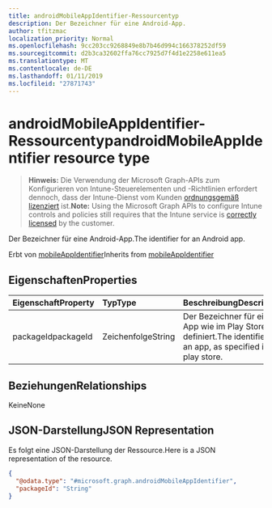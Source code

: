 ```yaml
---
title: androidMobileAppIdentifier-Ressourcentyp
description: Der Bezeichner für eine Android-App.
author: tfitzmac
localization_priority: Normal
ms.openlocfilehash: 9cc203cc9268849e8b7b46d994c166378252df59
ms.sourcegitcommit: d2b3ca32602ffa76cc7925d7f4d1e2258e611ea5
ms.translationtype: MT
ms.contentlocale: de-DE
ms.lasthandoff: 01/11/2019
ms.locfileid: "27871743"
---
```

# <a name="androidmobileappidentifier-resource-type"></a><span data-ttu-id="37dc9-103">androidMobileAppIdentifier-Ressourcentyp</span><span class="sxs-lookup"><span data-stu-id="37dc9-103">androidMobileAppIdentifier resource type</span></span>

> <span data-ttu-id="37dc9-104">**Hinweis:** Die Verwendung der Microsoft Graph-APIs zum Konfigurieren von Intune-Steuerelementen und -Richtlinien erfordert dennoch, dass der Intune-Dienst vom Kunden [ordnungsgemäß lizenziert](https://go.microsoft.com/fwlink/?linkid=839381) ist.</span><span class="sxs-lookup"><span data-stu-id="37dc9-104">**Note:** Using the Microsoft Graph APIs to configure Intune controls and policies still requires that the Intune service is [correctly licensed](https://go.microsoft.com/fwlink/?linkid=839381) by the customer.</span></span>

<span data-ttu-id="37dc9-105">Der Bezeichner für eine Android-App.</span><span class="sxs-lookup"><span data-stu-id="37dc9-105">The identifier for an Android app.</span></span>

<span data-ttu-id="37dc9-106">Erbt von [mobileAppIdentifier](../resources/intune-mam-mobileappidentifier.md)</span><span class="sxs-lookup"><span data-stu-id="37dc9-106">Inherits from [mobileAppIdentifier](../resources/intune-mam-mobileappidentifier.md)</span></span>

## <a name="properties"></a><span data-ttu-id="37dc9-107">Eigenschaften</span><span class="sxs-lookup"><span data-stu-id="37dc9-107">Properties</span></span>
|<span data-ttu-id="37dc9-108">Eigenschaft</span><span class="sxs-lookup"><span data-stu-id="37dc9-108">Property</span></span>|<span data-ttu-id="37dc9-109">Typ</span><span class="sxs-lookup"><span data-stu-id="37dc9-109">Type</span></span>|<span data-ttu-id="37dc9-110">Beschreibung</span><span class="sxs-lookup"><span data-stu-id="37dc9-110">Description</span></span>|
|:---|:---|:---|
|<span data-ttu-id="37dc9-111">packageId</span><span class="sxs-lookup"><span data-stu-id="37dc9-111">packageId</span></span>|<span data-ttu-id="37dc9-112">Zeichenfolge</span><span class="sxs-lookup"><span data-stu-id="37dc9-112">String</span></span>|<span data-ttu-id="37dc9-113">Der Bezeichner für eine App wie im Play Store definiert.</span><span class="sxs-lookup"><span data-stu-id="37dc9-113">The identifier for an app, as specified in the play store.</span></span>|

## <a name="relationships"></a><span data-ttu-id="37dc9-114">Beziehungen</span><span class="sxs-lookup"><span data-stu-id="37dc9-114">Relationships</span></span>
<span data-ttu-id="37dc9-115">Keine</span><span class="sxs-lookup"><span data-stu-id="37dc9-115">None</span></span>
## <a name="json-representation"></a><span data-ttu-id="37dc9-116">JSON-Darstellung</span><span class="sxs-lookup"><span data-stu-id="37dc9-116">JSON Representation</span></span>
<span data-ttu-id="37dc9-117">Es folgt eine JSON-Darstellung der Ressource.</span><span class="sxs-lookup"><span data-stu-id="37dc9-117">Here is a JSON representation of the resource.</span></span>
<!-- {
  "blockType": "resource",
  "@odata.type": "microsoft.graph.androidMobileAppIdentifier"
}
-->
``` json
{
  "@odata.type": "#microsoft.graph.androidMobileAppIdentifier",
  "packageId": "String"
}
```



